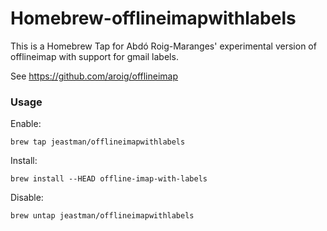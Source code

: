 # Homebrew-offlineimapwithlabels

This is a Homebrew Tap for Abdó Roig-Maranges' experimental version of
offlineimap with support for gmail labels.

See https://github.com/aroig/offlineimap

### Usage
Enable:

    brew tap jeastman/offlineimapwithlabels

Install:

    brew install --HEAD offline-imap-with-labels

Disable:

    brew untap jeastman/offlineimapwithlabels
